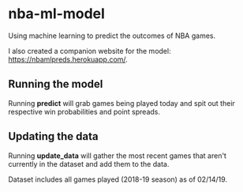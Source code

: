 # nba-ml-model
Using machine learning to predict the outcomes of NBA games.

I also created a companion website for the model: https://nbamlpreds.herokuapp.com/.

## Running the model
Running **predict** will grab games being played today and spit out their respective win probabilities and point spreads.

## Updating the data
Running **update_data** will gather the most recent games that aren't currently in the dataset and add them to the data.

Dataset includes all games played (2018-19 season) as of 02/14/19.
